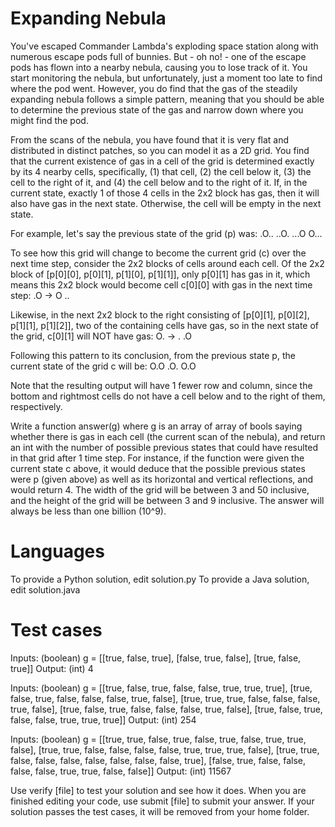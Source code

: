 Expanding Nebula
================

You've escaped Commander Lambda's exploding space station along with numerous escape pods full of bunnies. But - oh no! - one of the escape pods has flown into a nearby nebula, causing you to lose track of it. You start monitoring the nebula, but unfortunately, just a moment too late to find where the pod went. However, you do find that the gas of the steadily expanding nebula follows a simple pattern, meaning that you should be able to determine the previous state of the gas and narrow down where you might find the pod.

From the scans of the nebula, you have found that it is very flat and distributed in distinct patches, so you can model it as a 2D grid. You find that the current existence of gas in a cell of the grid is determined exactly by its 4 nearby cells, specifically, (1) that cell, (2) the cell below it, (3) the cell to the right of it, and (4) the cell below and to the right of it. If, in the current state, exactly 1 of those 4 cells in the 2x2 block has gas, then it will also have gas in the next state. Otherwise, the cell will be empty in the next state.

For example, let's say the previous state of the grid (p) was:
.O..
..O.
...O
O...

To see how this grid will change to become the current grid (c) over the next time step, consider the 2x2 blocks of cells around each cell.  Of the 2x2 block of [p[0][0], p[0][1], p[1][0], p[1][1]], only p[0][1] has gas in it, which means this 2x2 block would become cell c[0][0] with gas in the next time step:
.O -> O
..

Likewise, in the next 2x2 block to the right consisting of [p[0][1], p[0][2], p[1][1], p[1][2]], two of the containing cells have gas, so in the next state of the grid, c[0][1] will NOT have gas:
O. -> .
.O

Following this pattern to its conclusion, from the previous state p, the current state of the grid c will be:
O.O
.O.
O.O

Note that the resulting output will have 1 fewer row and column, since the bottom and rightmost cells do not have a cell below and to the right of them, respectively.

Write a function answer(g) where g is an array of array of bools saying whether there is gas in each cell (the current scan of the nebula), and return an int with the number of possible previous states that could have resulted in that grid after 1 time step.  For instance, if the function were given the current state c above, it would deduce that the possible previous states were p (given above) as well as its horizontal and vertical reflections, and would return 4. The width of the grid will be between 3 and 50 inclusive, and the height of the grid will be between 3 and 9 inclusive.  The answer will always be less than one billion (10^9).

Languages
=========

To provide a Python solution, edit solution.py
To provide a Java solution, edit solution.java

Test cases
==========

Inputs:
    (boolean) g = [[true, false, true], [false, true, false], [true, false, true]]
Output:
    (int) 4

Inputs:
    (boolean) g = [[true, false, true, false, false, true, true, true], [true, false, true, false, false, false, true, false], [true, true, true, false, false, false, true, false], [true, false, true, false, false, false, true, false], [true, false, true, false, false, true, true, true]]
Output:
    (int) 254

Inputs:
    (boolean) g = [[true, true, false, true, false, true, false, true, true, false], [true, true, false, false, false, false, true, true, true, false], [true, true, false, false, false, false, false, false, false, true], [false, true, false, false, false, false, true, true, false, false]]
Output:
    (int) 11567

Use verify [file] to test your solution and see how it does. When you are finished editing your code, use submit [file] to submit your answer. If your solution passes the test cases, it will be removed from your home folder.